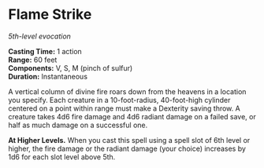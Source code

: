 # Flame Strike 
_5th-level evocation_ 

**Casting Time:** 1 action    
**Range:** 60 feet    
**Components:** V, S, M (pinch of sulfur)    
**Duration:** Instantaneous 

A vertical column of divine fire roars down from the heavens in a location you specify. Each creature in a 10-foot-radius, 40-foot-high cylinder centered on a point within range must make a Dexterity saving throw. A creature takes 4d6 fire damage and 4d6 radiant damage on a failed save, or half as much damage on a successful one. 

**At Higher Levels.** When you cast this spell using a spell slot of 6th level or higher, the fire damage or the radiant damage (your choice) increases by 1d6 for each slot level above 5th. 
